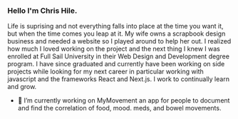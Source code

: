 ### Hello I'm Chris Hile.

Life is suprising and not everything falls into place at the time you want it, but when the time comes you leap at it. My wife owns a scrapbook design business and needed a website so I played around to help her out. I realized how much I loved working on the project and the next thing I knew I was enrolled at Full Sail University in their Web Design and Development degree program. I have since graduated and currently have been working on side projects while looking for my next career in particular working with javascript and the frameworks React and Next.js. I work to continually learn and grow.

- 🔭 I’m currently working on MyMovement an app for people to document and find the correlation of food, mood. meds, and bowel movements.
